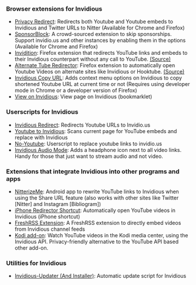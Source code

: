 ### Browser extensions for Invidious
- [Privacy Redirect](https://github.com/SimonBrazell/privacy-redirect): Redirects both Youtube and Youtube embeds to Invidious and Twitter URLs to Nitter (Available for Chrome and Firefox)
- [SponsorBlock](https://github.com/ajayyy/SponsorBlock): A crowd-sourced extension to skip sponsorships. Support invidio.us and other instances by enabling them in the options (Available for Chrome and Firefox)
- [Invidition](https://addons.mozilla.org/en-US/firefox/addon/invidition/): Firefox extension that redirects YouTube links and embeds to their Invidious counterpart without any call to YouTube. [(Source)](https://codeberg.org/Booteille/Invidition)
- [Alternate Tube Redirector](https://addons.mozilla.org/en-US/firefox/addon/alternate-tube-redirector/): Firefox extension to automatically open Youtube Videos on alternate sites like Invidious or Hooktube. [(Source)](https://gitlab.com/2vek/alternate-tube-redirector/)
- [Invidious Copy URL](https://github.com/recette-lemon/invidious-copy-url/): Adds context menu options on Invidious to copy shortened Youtube URL at current time or not (Requires using developer mode in Chrome or a developer version of Firefox)
- [View on Invidious](https://omar.yt/722e5c15832840fe1ae8830b7c590254b9e0a45c/invidious-bookmarklet.html): View page on Invidious (bookmarklet)

### Userscripts for Invidious
- [Invidious Redirect](https://greasyfork.org/en/scripts/370461-invidious-redirect): Redirects Youtube URLs to Invidio.us
- [Youtube to Invidious](https://greasyfork.org/en/scripts/375264-youtube-to-invidious): Scans current page for YouTube embeds and replace with Invidious
- [No-Youtube](https://github.com/mperez01/no-youtube): Userscript to replace youtube links to invidio.us
- [Invidious Audio Mode](https://greasyfork.org/en/scripts/397700-invidious-audio-mode): Adds a headphone icon next to all video links. Handy for those that just want to stream audio and not video.

### Extensions that integrate Invidious into other programs and apps
- [NitterizeMe](https://f-droid.org/en/packages/app.fedilab.nitterizeme/): Android app to rewrite YouTube links to Invidious when using the Share URL feature (also works with other sites like Twitter [Nitter] and Instagram [Bibliogram])
- [iPhone Redirector Shortcut](https://www.icloud.com/shortcuts/6bbf26d989cf4d07a5fe1626efbc0950): Automatically open YouTube videos in Invidious (iPhone shortcut)
- [FreshRSS Extension](https://github.com/tmiland/freshrss-invidious): 
A FreshRSS extension to directly embed videos from Invidious channel feeds
- [Kodi add-on](https://github.com/TheAssassin/kodi-invidious-plugin):
Watch YouTube videos in the Kodi media center, using the Invidious API. Privacy-friendly alternative to the YouTube API based other add-on.

### Utilities for Invidious
- [Invidious-Updater (And Installer)](https://github.com/tmiland/Invidious-Updater): Automatic update script for Invidious